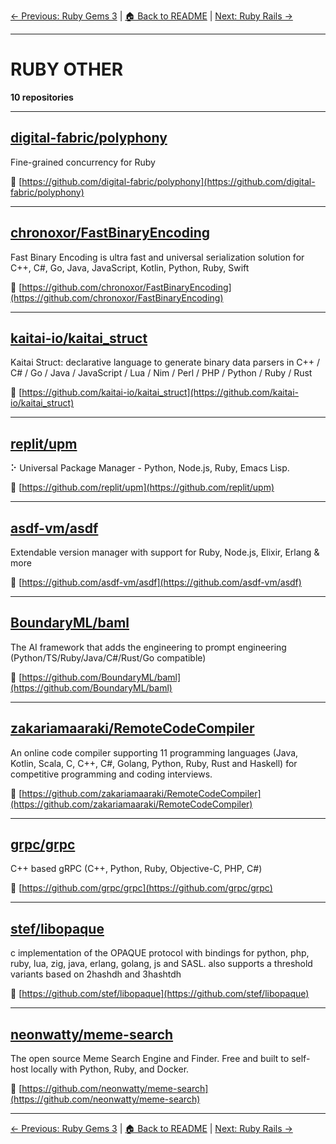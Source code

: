 [← Previous: Ruby Gems 3](ruby-gems-3.txt) | [🏠 Back to README](../README.md) | [Next: Ruby Rails →](ruby-rails.txt)

---

# RUBY OTHER

**10 repositories**

---

## [digital-fabric/polyphony](https://github.com/digital-fabric/polyphony)

Fine-grained concurrency for Ruby

🔗 [https://github.com/digital-fabric/polyphony](https://github.com/digital-fabric/polyphony)

---

## [chronoxor/FastBinaryEncoding](https://github.com/chronoxor/FastBinaryEncoding)

Fast Binary Encoding is ultra fast and universal serialization solution for C++, C#, Go, Java, JavaScript, Kotlin, Python, Ruby, Swift

🔗 [https://github.com/chronoxor/FastBinaryEncoding](https://github.com/chronoxor/FastBinaryEncoding)

---

## [kaitai-io/kaitai_struct](https://github.com/kaitai-io/kaitai_struct)

Kaitai Struct: declarative language to generate binary data parsers in C++ / C# / Go / Java / JavaScript / Lua / Nim / Perl / PHP / Python / Ruby / Rust

🔗 [https://github.com/kaitai-io/kaitai_struct](https://github.com/kaitai-io/kaitai_struct)

---

## [replit/upm](https://github.com/replit/upm)

⠕ Universal Package Manager - Python, Node.js, Ruby, Emacs Lisp.

🔗 [https://github.com/replit/upm](https://github.com/replit/upm)

---

## [asdf-vm/asdf](https://github.com/asdf-vm/asdf)

Extendable version manager with support for Ruby, Node.js, Elixir, Erlang & more

🔗 [https://github.com/asdf-vm/asdf](https://github.com/asdf-vm/asdf)

---

## [BoundaryML/baml](https://github.com/BoundaryML/baml)

The AI framework that adds the engineering to prompt engineering (Python/TS/Ruby/Java/C#/Rust/Go compatible)

🔗 [https://github.com/BoundaryML/baml](https://github.com/BoundaryML/baml)

---

## [zakariamaaraki/RemoteCodeCompiler](https://github.com/zakariamaaraki/RemoteCodeCompiler)

An online code compiler supporting 11 programming languages (Java, Kotlin, Scala, C, C++, C#, Golang, Python, Ruby, Rust and Haskell) for competitive programming and coding interviews.

🔗 [https://github.com/zakariamaaraki/RemoteCodeCompiler](https://github.com/zakariamaaraki/RemoteCodeCompiler)

---

## [grpc/grpc](https://github.com/grpc/grpc)

C++ based gRPC (C++, Python, Ruby, Objective-C, PHP, C#)

🔗 [https://github.com/grpc/grpc](https://github.com/grpc/grpc)

---

## [stef/libopaque](https://github.com/stef/libopaque)

c implementation of the OPAQUE protocol with bindings for python, php, ruby, lua, zig, java, erlang, golang, js and SASL. also supports a threshold variants based on 2hashdh and 3hashtdh

🔗 [https://github.com/stef/libopaque](https://github.com/stef/libopaque)

---

## [neonwatty/meme-search](https://github.com/neonwatty/meme-search)

The open source Meme Search Engine and Finder.  Free and built to self-host locally with Python, Ruby, and Docker.

🔗 [https://github.com/neonwatty/meme-search](https://github.com/neonwatty/meme-search)

---


[← Previous: Ruby Gems 3](ruby-gems-3.txt) | [🏠 Back to README](../README.md) | [Next: Ruby Rails →](ruby-rails.txt)
